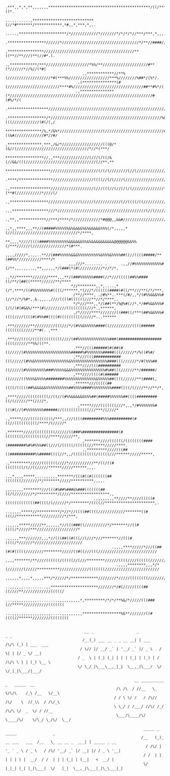                                        .***,,*,*,**,,,,,,,*********************************************/((/***,,*((*.                       
                                         ...........,***************************(//*#*******/************,*#,,*,***,*,,.                    
                                            .....,*********************/*////////////*///////*/*/*/*//***/***,*,,,,,,,/#*.                  
                                             .*****************//////*//////////////////////////////////*/**//####//#/(*/.,                 
                                           ,****************////////////////////////////////////////**((**//**///(**(//#*.(.                
                                        .,************/***///////////////////*%%/**////////////////////#**(*//////*//%//(*#(                
                                      .,************//**%(///////////////////*#(***%%//////////////////***%////////%##*/(%*/.               
                                    .(***************(#(///////////////////////****#%///////////////////////////////##**#%*/(               
                                   .,***************(*///////////////////////////////////////////////////////////////#(#%/*/(               
                                  .******************/////////////////////////////////////////////////////////////////##//*##               
                                 .*****************/*/////////////////////////////////////////////////%&(((////////////(#(/(,/              
                                 ****************/%,*/&%*///////////////////(//////////////////////////#((&#/////////////#*//#/             
                                ,***************,***,/&/*//////////////////(((@/*(&//(////////////////////////////////*//*(***/             
                                *****************//,,***/////////////(///(/((/&(//&&/(((///////////////////////////////(//**,**             
                                ********************/////////////////////(/(/(////////(//(////////////////////////////******,,,             
                               .****/***************//////////////////((((//(/(////(//////////////////(&*,////////////*///(*/*.             
                               .,******************///////////////////(///(((//(//(/(/(//////////////*%(**#(///////////*////(/              
                               .,*****************//////////////(/////(///////////(//((((/((///////////***@*/////////////**/**              
                               .,,****************///*///////////////////////////////////////(//(////////////////////******/*,              
                               .,**,,************//***/****/*////////////*#@@@,,&&#///////////////////////////////////****/*,               
                               .,*,,****,,,**//(#####%%%%%%&%&&&&%&%&&&&&%%%(/*,,,,,*(//(////////////////////////////*/****,                
                                **,,,,*////((((####%%%%%%%%%&&&&&&%%&%&&&&&&&&&&@@@@@@&&%%(/***//////(///////////////*(#***.                
                                ,,,,/////*,.,,..**//(###%%%%%&&&%%%%%%%%%%&%%%&%%%%##((//((((#####/**(##%%*//////////****/*                 
                                ,,,///*........ .      .,,//#%%%%%%%%%%%%#(/**,,,.,,..,,**,,,,,,*/(###(*(#(//////////*//*/*,                
                                .,*//*******///////****,,,**/(###%%%%%%####(//*///(((((##%%####((/**/(##((*****//////**/****                
                                 *//********,,*,....,*(/*,****/((#%%%%%%%%#((((/******,*(///*/((((((####(#((/**///**(/*/***,                
                                  /**//****, ./#%**..***(/#/,,*/(#%%&&&%%#(//*//*/%#*,.&.,,,.,////((((#((((((///**//*/****,.                
                                  */*///***,,*/(##(**/%@%#(//*,*/##%&&%%%#(/(/(#(#&&%/***(#(/////////(((((((((///*.,******,                 
                                  ,/*/////****///////((###((/***(##%&&%%%#((((////((((#(#%%##((((#((((((((((/////*...******                 
                                  .***///////**/////////(((///*/(#%%&%%%%%####((//////////((((######((((((((/////**#(. ,***                 
                                  .***///((((/(((((((((((((////(##%%%%%%%%%%%%%%###(###################((((//////**%%/((**.                 
                                  .***//(((######(#(##(#((/////(#%%%%%%%%%%%%%%%%%%%%#####%#%%%%%%%#####(((//////*/%((#%#/                  
                                  ,**///(((############(((/////(#%%&%%%%%%%%%%%%%%%&%%%%%%%%%%%%%%%%####(((//////*/#(%%%##                  
                                  ,***////(((##########((/////(#%%%%%%%%%###%%%%%&&&%%%%%%%%%%%%%%%#%##(((//////**/######/                  
                                  ,***////((((#(######((/////((%%%%&%%%%########%%%%%%%%%%%%%%&%%%%%##((((//////**(####(,                   
                                  .******///(((((##((((/(((((##%&&&&&%%%%%%%%%%##%%%%####%%%%%%%%%####((((/(////**//**/*,                   
                                   ,****/////(((((((((//((//(#%%&&&&&&%%%##(#####%%%%%%##((((#########((/(//////**(////*,                   
                                    ,*****////(((((((///*,.,*/#%%%%%%%#(((#(//(#%%%%%%%%######//((((((((((((///***/(////*                   
                                    .,*****////((((((((((/***,,///((((#########%%%##########(#((//((((((((((/****/(/////*                   
                                     ,*******/////(((((((((//////((###%################(#((((((((/(((((((((//****//////**,                  
                                      ,*******////((((((/((((((((####(########%#%#%%%##((///(/(((((/((((((//*****/////****.                 
                                      .,*********////(((##((###########%%#####((((//*,,/((((((((((/(((((///******/////*****,                
                                       .,*********/////(((((((////*///////////**/((/((#((((((((/(//((/////******/////******,,,.             
                                        .,,*,,,,*****,...,,,,,,*******/(((#((#(((((((##(((((((////////*/*******/////**********,,,,.         
                                          ,,,,,,,,********///(((#%##%###&%###(((((((##((/(////////*/*********/(////*****************,,      
                                           .,,,,,,,,**////**////(((((#(((((((((((((##((((/(//////*/********/((((//**********************,.  
                                             ..,,,,,*****//**********/*//*//((((##((((////////////*******((#(((//***********//////////*/***,
                                                .,,,,,*****/////**,,,,,,*//(((###((//////////*/*******//((#((((/*/////***//////////////////*
                                                  .,,,,,***///////,,,*//(((##((#(((//(///*///*******//(((#((((/*//////*/////////////////////
                                                   .,,,,****/////*///((##(#(#(((((////////********/////((#((///(((//////////////////////////
                                                    ,,,,*******/**////((((((/(((((//(///********//////((((////((((((////////////////////////
                                                     .,,,,********,,,*/*(///////(/////**********/////////////(((((((////////////////////////
                                                     ,,,,,,*,,,,*,,,,,***/*/////*/************////////*/////((((((((////////////////////////
                                                   ..,,,,,,..,.......,,*********************///////*/#(/////((((##((////**////////////(((((/
                                                ...,,,,,,,,,,,.........,,,,,,,,,,*,*********/*/*/**%&/*/////(((###(//*****///////////(((((((
                                              ...,,,,,,,,,,,,,,,,,.....,,,,,,,,,*****************%&**///////((#((((//******////////((((((((


                                       __ _                   _                _ _               
                                      /__(_) ___ __ _ _ __ __| | ___     /\/\ (_) | ___  ___     
                                     / \// |/ __/ _` | '__/ _` |/ _ \   /    \| | |/ _ \/ __|    
                                    / _  \ | (_| (_| | | | (_| | (_) | / /\/\ \ | | (_) \__ \    
                                    \/ \_/_|\___\__,_|_|  \__,_|\___/  \/    \/_|_|\___/|___/    
                                                                                                         
                                                             __ __________          _   _____  __                
                                                     /\ /\  / //__   \_   \/\/\    /_\ /__   \/__\               
                                                    / / \ \/ /   / /\// /\/    \  //_\\  / /\/_\                 
                                                    \ \_/ / /___/ //\/ /_/ /\/\ \/  _  \/ / //__                 
                                                     \___/\____/\/ \____/\/    \/\_/ \_/\/  \__/                 
                                                                                                         
                                                                 _____ _                  _____                _             
                                                                /__   (_)_ __ ___   ___  /__   \_ __ __ _  ___| | _____ _ __ 
                                                                  / /\/ | '_ ` _ \ / _ \   / /\/ '__/ _` |/ __| |/ / _ \ '__|
                                                                 / /  | | | | | | |  __/  / /  | | | (_| | (__|   <  __/ |   
                                                                 \/   |_|_| |_| |_|\___|  \/   |_|  \__,_|\___|_|\_\___|_|   
                                                                                                         
